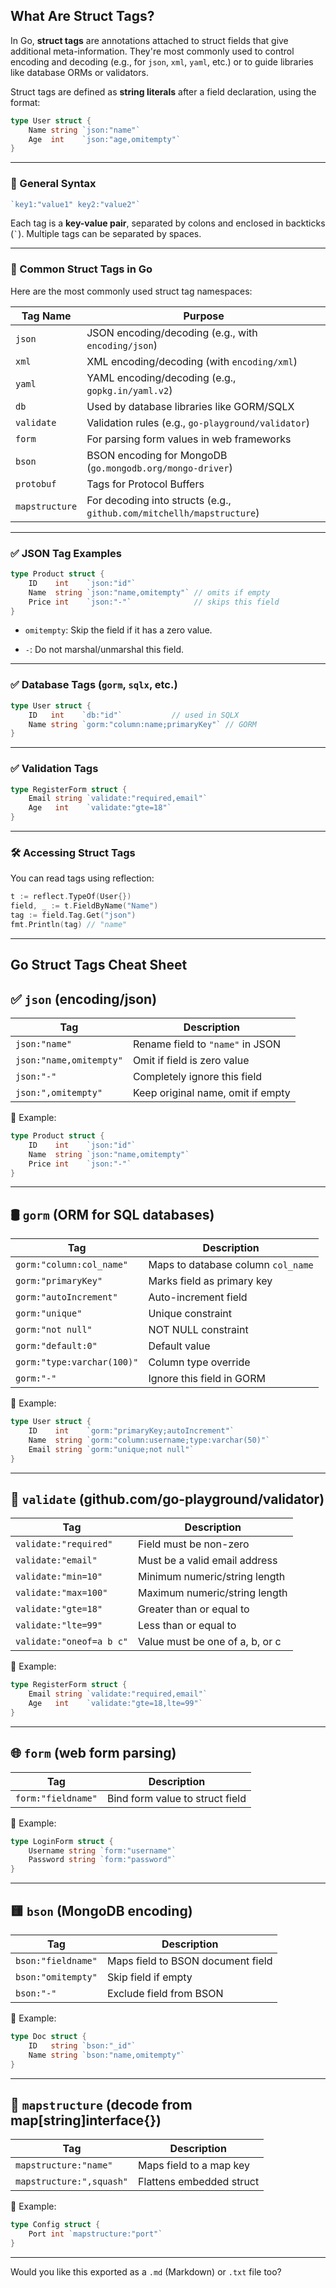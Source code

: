 ## What Are Struct Tags?
In Go, **struct tags** are annotations attached to struct fields that give additional meta-information. They're most commonly used to control encoding and decoding (e.g., for `json`, `xml`, `yaml`, etc.) or to guide libraries like database ORMs or validators.

Struct tags are defined as **string literals** after a field declaration, using the format:

```go
type User struct {
	Name string `json:"name"`
	Age  int    `json:"age,omitempty"`
}
```

---

### 📌 General Syntax

```go
`key1:"value1" key2:"value2"`
```

Each tag is a **key-value pair**, separated by colons and enclosed in backticks (`` ` ``). Multiple tags can be separated by spaces.

---

### 🔧 Common Struct Tags in Go

Here are the most commonly used struct tag namespaces:

|Tag Name|Purpose|
|---|---|
|`json`|JSON encoding/decoding (e.g., with `encoding/json`)|
|`xml`|XML encoding/decoding (with `encoding/xml`)|
|`yaml`|YAML encoding/decoding (e.g., `gopkg.in/yaml.v2`)|
|`db`|Used by database libraries like GORM/SQLX|
|`validate`|Validation rules (e.g., `go-playground/validator`)|
|`form`|For parsing form values in web frameworks|
|`bson`|BSON encoding for MongoDB (`go.mongodb.org/mongo-driver`)|
|`protobuf`|Tags for Protocol Buffers|
|`mapstructure`|For decoding into structs (e.g., `github.com/mitchellh/mapstructure`)|

---

### ✅ JSON Tag Examples

```go
type Product struct {
	ID    int    `json:"id"`
	Name  string `json:"name,omitempty"` // omits if empty
	Price int    `json:"-"`              // skips this field
}
```

- `omitempty`: Skip the field if it has a zero value.
    
- `-`: Do not marshal/unmarshal this field.
    

---

### ✅ Database Tags (`gorm`, `sqlx`, etc.)

```go
type User struct {
	ID   int    `db:"id"`           // used in SQLX
	Name string `gorm:"column:name;primaryKey"` // GORM
}
```

---

### ✅ Validation Tags

```go
type RegisterForm struct {
	Email string `validate:"required,email"`
	Age   int    `validate:"gte=18"`
}
```

---

### 🛠 Accessing Struct Tags

You can read tags using reflection:

```go
t := reflect.TypeOf(User{})
field, _ := t.FieldByName("Name")
tag := field.Tag.Get("json")
fmt.Println(tag) // "name"
```

---

## Go Struct Tags Cheat Sheet

## ✅ `json` (encoding/json)

|Tag|Description|
|---|---|
|`json:"name"`|Rename field to `"name"` in JSON|
|`json:"name,omitempty"`|Omit if field is zero value|
|`json:"-"`|Completely ignore this field|
|`json:",omitempty"`|Keep original name, omit if empty|

📝 Example:

```go
type Product struct {
	ID    int    `json:"id"`
	Name  string `json:"name,omitempty"`
	Price int    `json:"-"`
}
```

---

## 🛢 `gorm` (ORM for SQL databases)

|Tag|Description|
|---|---|
|`gorm:"column:col_name"`|Maps to database column `col_name`|
|`gorm:"primaryKey"`|Marks field as primary key|
|`gorm:"autoIncrement"`|Auto-increment field|
|`gorm:"unique"`|Unique constraint|
|`gorm:"not null"`|NOT NULL constraint|
|`gorm:"default:0"`|Default value|
|`gorm:"type:varchar(100)"`|Column type override|
|`gorm:"-"`|Ignore this field in GORM|

📝 Example:

```go
type User struct {
	ID    int    `gorm:"primaryKey;autoIncrement"`
	Name  string `gorm:"column:username;type:varchar(50)"`
	Email string `gorm:"unique;not null"`
}
```

---

## 🧪 `validate` (github.com/go-playground/validator)

|Tag|Description|
|---|---|
|`validate:"required"`|Field must be non-zero|
|`validate:"email"`|Must be a valid email address|
|`validate:"min=10"`|Minimum numeric/string length|
|`validate:"max=100"`|Maximum numeric/string length|
|`validate:"gte=18"`|Greater than or equal to|
|`validate:"lte=99"`|Less than or equal to|
|`validate:"oneof=a b c"`|Value must be one of a, b, or c|

📝 Example:

```go
type RegisterForm struct {
	Email string `validate:"required,email"`
	Age   int    `validate:"gte=18,lte=99"`
}
```

---

## 🌐 `form` (web form parsing)

|Tag|Description|
|---|---|
|`form:"fieldname"`|Bind form value to struct field|

📝 Example:

```go
type LoginForm struct {
	Username string `form:"username"`
	Password string `form:"password"`
}
```

---

## 🟨 `bson` (MongoDB encoding)

|Tag|Description|
|---|---|
|`bson:"fieldname"`|Maps field to BSON document field|
|`bson:"omitempty"`|Skip field if empty|
|`bson:"-"`|Exclude field from BSON|

📝 Example:

```go
type Doc struct {
	ID   string `bson:"_id"`
	Name string `bson:"name,omitempty"`
}
```

---

## 🧩 `mapstructure` (decode from map[string]interface{})

|Tag|Description|
|---|---|
|`mapstructure:"name"`|Maps field to a map key|
|`mapstructure:",squash"`|Flattens embedded struct|

📝 Example:

```go
type Config struct {
	Port int `mapstructure:"port"`
}
```

---

Would you like this exported as a `.md` (Markdown) or `.txt` file too?